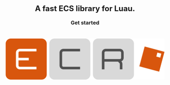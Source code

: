 <div align="center">
    <h3>
        <font size = "+2">A fast ECS library for Luau.</font>
        <br><br>
        <a style="text-decoration: none" href="https://centau.github.io/ecr/"><strong>Get started</strong></a>
        <br><br><br>
        <img src="docs/assets/images/logo.svg" width="500" />
    </h3>
</div>
